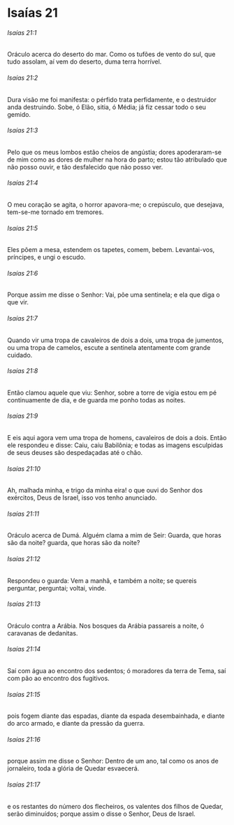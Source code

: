 # Isaías 21

###### Isaías 21:1

Oráculo acerca do deserto do mar. Como os tufões de vento do sul, que tudo assolam, aí vem do deserto, duma terra horrível.

###### Isaías 21:2

Dura visão me foi manifesta: o pérfido trata perfidamente, e o destruidor anda destruindo. Sobe, ó Elão, sitia, ó Média; já fiz cessar todo o seu gemido.

###### Isaías 21:3

Pelo que os meus lombos estão cheios de angústia; dores apoderaram-se de mim como as dores de mulher na hora do parto; estou tão atribulado que não posso ouvir, e tão desfalecido que não posso ver.

###### Isaías 21:4

O meu coração se agita, o horror apavora-me; o crepúsculo, que desejava, tem-se-me tornado em tremores.

###### Isaías 21:5

Eles põem a mesa, estendem os tapetes, comem, bebem. Levantai-vos, príncipes, e ungi o escudo.

###### Isaías 21:6

Porque assim me disse o Senhor: Vai, põe uma sentinela; e ela que diga o que vir.

###### Isaías 21:7

Quando vir uma tropa de cavaleiros de dois a dois, uma tropa de jumentos, ou uma tropa de camelos, escute a sentinela atentamente com grande cuidado.

###### Isaías 21:8

Então clamou aquele que viu: Senhor, sobre a torre de vigia estou em pé continuamente de dia, e de guarda me ponho todas as noites.

###### Isaías 21:9

E eis aqui agora vem uma tropa de homens, cavaleiros de dois a dois. Então ele respondeu e disse: Caiu, caiu Babilônia; e todas as imagens esculpidas de seus deuses são despedaçadas até o chão.

###### Isaías 21:10

Ah, malhada minha, e trigo da minha eira! o que ouvi do Senhor dos exércitos, Deus de Israel, isso vos tenho anunciado.

###### Isaías 21:11

Oráculo acerca de Dumá. Alguém clama a mim de Seir: Guarda, que horas são da noite? guarda, que horas são da noite?

###### Isaías 21:12

Respondeu o guarda: Vem a manhã, e também a noite; se quereis perguntar, perguntai; voltai, vinde.

###### Isaías 21:13

Oráculo contra a Arábia. Nos bosques da Arábia passareis a noite, ó caravanas de dedanitas.

###### Isaías 21:14

Saí com água ao encontro dos sedentos; ó moradores da terra de Tema, saí com pão ao encontro dos fugitivos.

###### Isaías 21:15

pois fogem diante das espadas, diante da espada desembainhada, e diante do arco armado, e diante da pressão da guerra.

###### Isaías 21:16

porque assim me disse o Senhor: Dentro de um ano, tal como os anos de jornaleiro, toda a glória de Quedar esvaecerá.

###### Isaías 21:17

e os restantes do número dos flecheiros, os valentes dos filhos de Quedar, serão diminuídos; porque assim o disse o Senhor, Deus de Israel.

